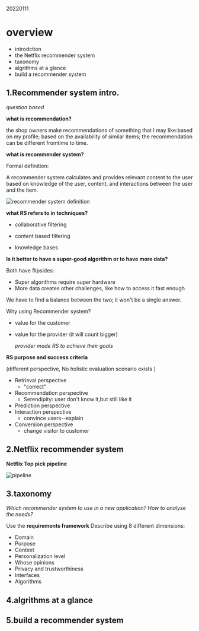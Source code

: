 20220111

# overview
- introdction
- the Netflix recommender system
- taxonomy
- algrithms at a glance
- build a recommender system


## 1.Recommender system intro.
*question based*

**what is recommendation?**

the shop owners make recommendations of something that I may like:based on my profile; based on the availability of similar items; the recommendation can be different fromtime to time.

**what is recommender system?**

Formal definition:

A recommender system calculates and provides relevant content to the user based on knowledge of the user, content, and interactions between the user and the item.

![recommender system definition](https://drek4537l1klr.cloudfront.net/falk/HighResolutionFigures/table_1-1.png)

**what RS refers to in techniques?**

- collaborative filtering 

- content based filtering 
  
- knowledge bases

**Is it better to have a super-good algorithm or to have more data?**

Both have flipsides:
- Super algorithms require super hardware
- More data creates other challenges, like how to access it fast enough
  
We have to find a balance between the two; it won't be a single answer.

Why using Recommender system?
- value for the customer
- value for the provider (it will count bigger)

  *provider made RS to achieve their goals*

**RS purpose and success criteria**

(different perspective, No holistic evaluation scenario exists ) 
- Retrieval perspective
  - "correct"
- Recommendation perspective
  - Serendipity: user don't know it,but still like it 
- Prediction perspective 
- Interaction perspective
  - convince users--explain
- Conversion perspective 
  - change visitor to customer

## 2.Netflix recommender system

**Netflix Top pick pipeline**

![pipeline](https://freecontent.manning.com/wp-content/uploads/falk_a_01.png)


## 3.taxonomy

*Which recommender system to use in a new application? How to analyse the needs?*

Use the **requirements framework**
Describe using 8 different dimensions:
- Domain
- Purpose
- Context
- Personalization level
- Whose opinions
- Privacy and trustworthiness
- Interfaces
- Algorithms

## 4.algrithms at a glance



## 5.build a recommender system

